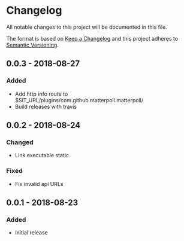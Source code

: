# Changelog
All notable changes to this project will be documented in this file.

The format is based on [Keep a Changelog](http://keepachangelog.com/en/1.0.0/)
and this project adheres to [Semantic Versioning](http://semver.org/spec/v2.0.0.html).

## 0.0.3 - 2018-08-27
### Added
- Add http info route to $SIT_URL/plugins/com.github.matterpoll.matterpoll/
- Build releases with travis

## 0.0.2 - 2018-08-24
### Changed
- Link executable static

### Fixed
- Fix invalid api URLs

## 0.0.1 - 2018-08-23
### Added
- Initial release
